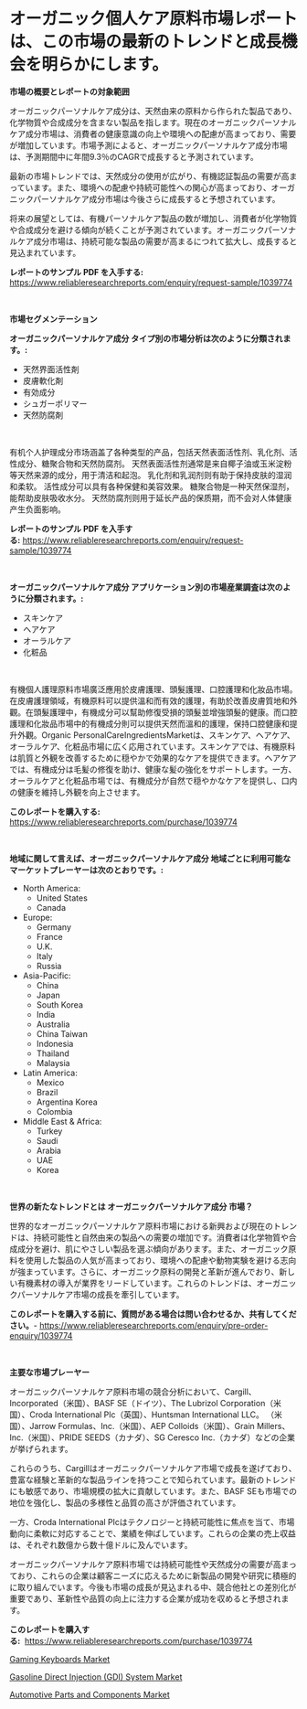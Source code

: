 <p><h1>オーガニック個人ケア原料市場レポートは、この市場の最新のトレンドと成長機会を明らかにします。</h1></p><p><strong>市場の概要とレポートの対象範囲</strong></p>
<p><p>オーガニックパーソナルケア成分は、天然由来の原料から作られた製品であり、化学物質や合成成分を含まない製品を指します。現在のオーガニックパーソナルケア成分市場は、消費者の健康意識の向上や環境への配慮が高まっており、需要が増加しています。市場予測によると、オーガニックパーソナルケア成分市場は、予測期間中に年間9.3％のCAGRで成長すると予測されています。</p><p>最新の市場トレンドでは、天然成分の使用が広がり、有機認証製品の需要が高まっています。また、環境への配慮や持続可能性への関心が高まっており、オーガニックパーソナルケア成分市場は今後さらに成長すると予想されています。</p><p>将来の展望としては、有機パーソナルケア製品の数が増加し、消費者が化学物質や合成成分を避ける傾向が続くことが予測されています。オーガニックパーソナルケア成分市場は、持続可能な製品の需要が高まるにつれて拡大し、成長すると見込まれています。</p></p>
<p><strong>レポートのサンプル PDF を入手する:</strong> <a href="https://www.reliableresearchreports.com/enquiry/request-sample/1039774">https://www.reliableresearchreports.com/enquiry/request-sample/1039774</a></p>
<p>&nbsp;</p>
<p><strong>市場セグメンテーション</strong></p>
<p><strong>オーガニックパーソナルケア成分 タイプ別の市場分析は次のように分類されます。:</strong></p>
<p><ul><li>天然界面活性剤</li><li>皮膚軟化剤</li><li>有効成分</li><li>シュガーポリマー</li><li>天然防腐剤</li></ul></p>
<p>&nbsp;</p>
<p><p>有机个人护理成分市场涵盖了各种类型的产品，包括天然表面活性剂、乳化剂、活性成分、糖聚合物和天然防腐剂。 天然表面活性剂通常是来自椰子油或玉米淀粉等天然来源的成分，用于清洁和起泡。 乳化剂和乳润剂则有助于保持皮肤的湿润和柔软。 活性成分可以具有各种保健和美容效果。 糖聚合物是一种天然保湿剂，能帮助皮肤吸收水分。 天然防腐剂则用于延长产品的保质期，而不会对人体健康产生负面影响。</p></p>
<p><strong>レポートのサンプル PDF を入手する:</strong>&nbsp;<a href="https://www.reliableresearchreports.com/enquiry/request-sample/1039774">https://www.reliableresearchreports.com/enquiry/request-sample/1039774</a></p>
<p>&nbsp;</p>
<p><strong> オーガニックパーソナルケア成分 アプリケーション別の市場産業調査は次のように分類されます。:</strong></p>
<p><ul><li>スキンケア</li><li>ヘアケア</li><li>オーラルケア</li><li>化粧品</li></ul></p>
<p>&nbsp;</p>
<p><p>有機個人護理原料市場廣泛應用於皮膚護理、頭髮護理、口腔護理和化妝品市場。在皮膚護理領域，有機原料可以提供溫和而有效的護理，有助於改善皮膚質地和外觀。在頭髮護理中，有機成分可以幫助修復受損的頭髮並增強頭髮的健康。而口腔護理和化妝品市場中的有機成分則可以提供天然而溫和的護理，保持口腔健康和提升外觀。Organic PersonalCareIngredientsMarketは、スキンケア、ヘアケア、オーラルケア、化粧品市場に広く応用されています。スキンケアでは、有機原料は肌質と外観を改善するために穏やかで効果的なケアを提供できます。ヘアケアでは、有機成分は毛髪の修復を助け、健康な髪の強化をサポートします。一方、オーラルケアと化粧品市場では、有機成分が自然で穏やかなケアを提供し、口内の健康を維持し外観を向上させます。</p></p>
<p><strong>このレポートを購入する:</strong>&nbsp; <a href="https://www.reliableresearchreports.com/purchase/1039774">https://www.reliableresearchreports.com/purchase/1039774</a></p>
<p>&nbsp;</p>
<p><strong>地域に関して言えば、オーガニックパーソナルケア成分 地域ごとに利用可能なマーケットプレーヤーは次のとおりです。:</strong></p>
<p><ul>
    <li>
        North America:
        <ul>
            <li>United States</li>
            <li>Canada</li>
        </ul>
    </li>
    <li>
        Europe:
        <ul>
            <li>Germany</li>
            <li>France</li>
            <li>U.K.</li>
            <li>Italy</li>
            <li>Russia</li>
        </ul>
    </li>
    <li>
        Asia-Pacific:
        <ul>
            <li>China</li>
            <li>Japan</li>
            <li>South Korea</li>
            <li>India</li>
            <li>Australia</li>
            <li>China Taiwan</li>
            <li>Indonesia</li>
            <li>Thailand</li>
            <li>Malaysia</li>
        </ul>
    </li>
    <li>
        Latin America:
        <ul>
            <li>Mexico</li>
            <li>Brazil</li>
            <li>Argentina Korea</li>
            <li>Colombia</li>
        </ul>
    </li>
    <li>
        Middle East & Africa:
        <ul>
            <li>Turkey</li>
            <li>Saudi</li>
            <li>Arabia</li>
            <li>UAE</li>
            <li>Korea</li>
        </ul>
    </li>
    </ul></p>
<p>&nbsp;</p>
<p><strong>世界の新たなトレンドとは オーガニックパーソナルケア成分 市場？</strong></p>
<p><p>世界的なオーガニックパーソナルケア原料市場における新興および現在のトレンドは、持続可能性と自然由来の製品への需要の増加です。消費者は化学物質や合成成分を避け、肌にやさしい製品を選ぶ傾向があります。また、オーガニック原料を使用した製品の人気が高まっており、環境への配慮や動物実験を避ける志向が強まっています。さらに、オーガニック原料の開発と革新が進んでおり、新しい有機素材の導入が業界をリードしています。これらのトレンドは、オーガニックパーソナルケア市場の成長を牽引しています。</p></p>
<p><strong>このレポートを購入する前に、質問がある場合は問い合わせるか、共有してください。</strong>- <a href="https://www.reliableresearchreports.com/enquiry/pre-order-enquiry/1039774">https://www.reliableresearchreports.com/enquiry/pre-order-enquiry/1039774</a></p>
<p>&nbsp;</p>
<p><strong>主要な市場プレーヤー</strong></p>
<p><p>オーガニックパーソナルケア原料市場の競合分析において、Cargill、Incorporated（米国）、BASF SE（ドイツ）、The Lubrizol Corporation（米国）、Croda International Plc（英国）、Huntsman International LLC。 （米国）、Jarrow Formulas、Inc.（米国）、AEP Colloids（米国）、Grain Millers、Inc.（米国）、PRIDE SEEDS（カナダ）、SG Ceresco Inc.（カナダ）などの企業が挙げられます。</p><p>これらのうち、Cargillはオーガニックパーソナルケア市場で成長を遂げており、豊富な経験と革新的な製品ラインを持つことで知られています。最新のトレンドにも敏感であり、市場規模の拡大に貢献しています。また、BASF SEも市場での地位を強化し、製品の多様性と品質の高さが評価されています。</p><p>一方、Croda International Plcはテクノロジーと持続可能性に焦点を当て、市場動向に柔軟に対応することで、業績を伸ばしています。これらの企業の売上収益は、それぞれ数億から数十億ドルに及んでいます。</p><p>オーガニックパーソナルケア原料市場では持続可能性や天然成分の需要が高まっており、これらの企業は顧客ニーズに応えるために新製品の開発や研究に積極的に取り組んでいます。今後も市場の成長が見込まれる中、競合他社との差別化が重要であり、革新性や品質の向上に注力する企業が成功を収めると予想されます。</p></p>
<p><strong>このレポートを購入する:</strong>&nbsp;&nbsp;<a href="https://www.reliableresearchreports.com/purchase/1039774">https://www.reliableresearchreports.com/purchase/1039774</a></p>
<p><p><a href="https://github.com/Sarissaschmalingtr6fz2739/Market-Research-Report-List-1/blob/main/gaming-keyboards-market.md">Gaming Keyboards Market</a></p><p><a href="https://ivy-potential-64b.notion.site/Global-Gasoline-Direct-Injection-GDI-System-Market-Size-and-Market-Trends-Insights-and-Projection-4da96832d7824ea28d92fcca77120351">Gasoline Direct Injection (GDI) System Market</a></p><p><a href="https://five-trouble-98a.notion.site/Automotive-Parts-and-Components-Market-Research-Report-Reveals-The-Latest-Trends-And-Opportunities-o-03bc5605bcae455ea5c791dc24ade903">Automotive Parts and Components Market</a></p></p>